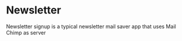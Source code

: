 # Newsletter
Newsletter signup is a typical newsletter mail saver app that uses Mail Chimp as server
